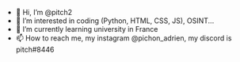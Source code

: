- 👋 Hi, I’m @pitch2
- 👀 I’m interested in coding (Python, HTML, CSS, JS), OSINT...
- 🌱 I’m currently learning university in France
- 📫 How to reach me, my instagram @pichon_adrien, my discord is pitch#8446
